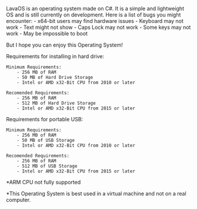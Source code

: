 LavaOS is an operating system made on C#. It is a simple and lightweight OS and is still currently on development.
Here is a list of bugs you might encounter:
    - x64-bit users may find hardware issues
    - Keyboard may not work
    - Text might not show
    - Caps Lock may not work
    - Some keys may not work
    - May be impossible to boot

But I hope you can enjoy this Operating System!

Requirements for installing in hard drive:
    
    Minimum Requirements:
        - 256 MB of RAM
        - 50 MB of Hard Drive Storage
        - Intel or AMD x32-Bit CPU from 2010 or later

    Recomended Requirements:
        - 256 MB of RAM
        - 512 MB of Hard Drive Storage
        - Intel or AMD x32-Bit CPU from 2015 or later
    
Requirements for portable USB:
    
    Minimum Requirements:
        - 256 MB of RAM
        - 50 MB of USB Storage
        - Intel or AMD x32-Bit CPU from 2010 or later
        
    Recomended Requirements:
        - 256 MB of RAM
        - 512 MB of USB Storage
        - Intel or AMD x32-Bit CPU from 2015 or later
        

*ARM CPU not fully supported

*This Operating System is best used in a virtual machine and not on a real computer.
